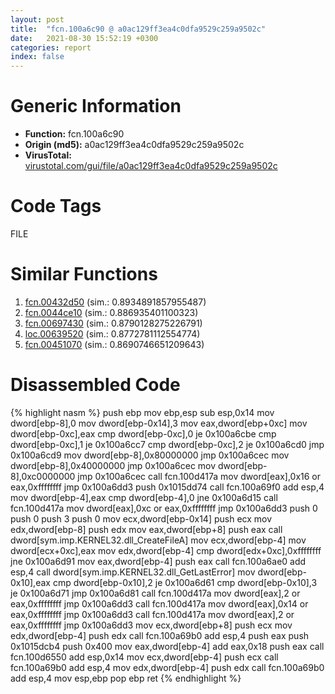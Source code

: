 ```yaml
---
layout: post
title:  "fcn.100a6c90 @ a0ac129ff3ea4c0dfa9529c259a9502c"
date:   2021-08-30 15:52:19 +0300
categories: report
index: false
---
```


# Generic Information
- **Function:** fcn.100a6c90
- **Origin (md5):** a0ac129ff3ea4c0dfa9529c259a9502c
- **VirusTotal:** [virustotal.com/gui/file/a0ac129ff3ea4c0dfa9529c259a9502c][virustotal_ref]

# Code Tags
<span class="tag" id="FILE">FILE</span>


# Similar Functions

1. [fcn.00432d50][similar_1_ref] (sim.: 0.8934891857955487)
2. [fcn.0044ce10][similar_2_ref] (sim.: 0.886935401100323)
3. [fcn.00697430][similar_3_ref] (sim.: 0.8790128275226791)
4. [loc.00639520][similar_4_ref] (sim.: 0.8772781112554774)
5. [fcn.00451070][similar_5_ref] (sim.: 0.8690746651209643)


# Disassembled Code

{% highlight nasm %}
push ebp
mov ebp,esp
sub esp,0x14
mov dword[ebp-8],0
mov dword[ebp-0x14],3
mov eax,dword[ebp+0xc]
mov dword[ebp-0xc],eax
cmp dword[ebp-0xc],0
je 0x100a6cbe
cmp dword[ebp-0xc],1
je 0x100a6cc7
cmp dword[ebp-0xc],2
je 0x100a6cd0
jmp 0x100a6cd9
mov dword[ebp-8],0x80000000
jmp 0x100a6cec
mov dword[ebp-8],0x40000000
jmp 0x100a6cec
mov dword[ebp-8],0xc0000000
jmp 0x100a6cec
call fcn.100d417a
mov dword[eax],0x16
or eax,0xffffffff
jmp 0x100a6dd3
push 0x1015dd74
call fcn.100a69f0
add esp,4
mov dword[ebp-4],eax
cmp dword[ebp-4],0
jne 0x100a6d15
call fcn.100d417a
mov dword[eax],0xc
or eax,0xffffffff
jmp 0x100a6dd3
push 0
push 0
push 3
push 0
mov ecx,dword[ebp-0x14]
push ecx
mov edx,dword[ebp-8]
push edx
mov eax,dword[ebp+8]
push eax
call dword[sym.imp.KERNEL32.dll_CreateFileA]
mov ecx,dword[ebp-4]
mov dword[ecx+0xc],eax
mov edx,dword[ebp-4]
cmp dword[edx+0xc],0xffffffff
jne 0x100a6d91
mov eax,dword[ebp-4]
push eax
call fcn.100a6ae0
add esp,4
call dword[sym.imp.KERNEL32.dll_GetLastError]
mov dword[ebp-0x10],eax
cmp dword[ebp-0x10],2
je 0x100a6d61
cmp dword[ebp-0x10],3
je 0x100a6d71
jmp 0x100a6d81
call fcn.100d417a
mov dword[eax],2
or eax,0xffffffff
jmp 0x100a6dd3
call fcn.100d417a
mov dword[eax],0x14
or eax,0xffffffff
jmp 0x100a6dd3
call fcn.100d417a
mov dword[eax],2
or eax,0xffffffff
jmp 0x100a6dd3
mov ecx,dword[ebp+8]
push ecx
mov edx,dword[ebp-4]
push edx
call fcn.100a69b0
add esp,4
push eax
push 0x1015dcb4
push 0x400
mov eax,dword[ebp-4]
add eax,0x18
push eax
call fcn.100d6550
add esp,0x14
mov ecx,dword[ebp-4]
push ecx
call fcn.100a69b0
add esp,4
mov edx,dword[ebp-4]
push edx
call fcn.100a69b0
add esp,4
mov esp,ebp
pop ebp
ret
{% endhighlight %}


[similar_1_ref]: /report/fcn.00432d50@279a61b1e76da49531f1f16fd1102a2d
[similar_2_ref]: /report/fcn.0044ce10@279a61b1e76da49531f1f16fd1102a2d
[similar_3_ref]: /report/fcn.00697430@d65363c7c6c188277432c9e4251c44e5
[similar_4_ref]: /report/loc.00639520@d65363c7c6c188277432c9e4251c44e5
[similar_5_ref]: /report/fcn.00451070@279a61b1e76da49531f1f16fd1102a2d
[virustotal_ref]: https://www.virustotal.com/gui/file/a0ac129ff3ea4c0dfa9529c259a9502c